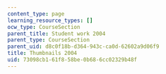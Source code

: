 ```yaml
---
content_type: page
learning_resource_types: []
ocw_type: CourseSection
parent_title: Student work 2004
parent_type: CourseSection
parent_uid: d8c0f18b-d364-943c-ca0d-62602a9d06f9
title: Thumbnails 2004
uid: 73098cb1-61f8-58be-0b68-6cc02329b48f
---
```

